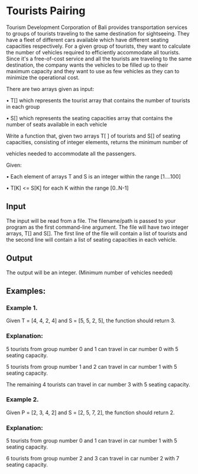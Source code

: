 # Tourists Pairing

Tourism Development Corporation of Bali provides transportation services to groups of tourists traveling to the same destination for sightseeing. They have a fleet of different cars available which have different seating capacities respectively. For a given group of tourists, they want to calculate the number of vehicles required to efficiently accommodate all tourists. Since it's a free-of-cost service and all the tourists are traveling to the same destination, the company wants the vehicles to be filled up to their maximum capacity and they want to use as few vehicles as they can to minimize the operational cost.

There are two arrays given as input:

• T[] which represents the tourist array that contains the number of tourists in each group

• S[] which represents the seating capacities array that contains the number of seats available in each vehicle

Write a function that, given two arrays T[ ] of tourists and S[] of seating capacities, consisting of integer elements, returns the minimum number of

vehicles needed to accommodate all the passengers.

Given:

• Each element of arrays T and S is an integer within the range [1....100]

• T[K] <= S[K] for each K within the range [0..N-1]

## Input

The input will be read from a file. The filename/path is passed to your program as the first command-line argument. The file will have two integer arrays, T[] and S[]. The first line of the file will contain a list of tourists and the second line will contain a list of seating capacities in each vehicle.

## Output

The output will be an integer. (Minimum number of vehicles needed)

## Examples:

### Example 1.

Given T = [4, 4, 2, 4] and S = [5, 5, 2, 5], the function should return 3.

### Explanation:

5 tourists from group number 0 and 1 can travel in car number 0 with 5 seating capacity.

5 tourists from group number 1 and 2 can travel in car number 1 with 5 seating capacity.

The remaining 4 tourists can travel in car number 3 with 5 seating capacity.

### Example 2.

Given P = [2, 3, 4, 2] and S = [2, 5, 7, 2], the function should return 2.

### Explanation:

5 tourists from group number 0 and 1 can travel in car number 1 with 5 seating capacity.

6 tourists from group number 2 and 3 can travel in car number 2 with 7 seating capacity.
